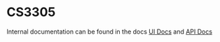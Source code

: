 # CS3305

Internal documentation can be found in the docs [UI Docs](docs/ui.md) and [API Docs](docs/api.md)